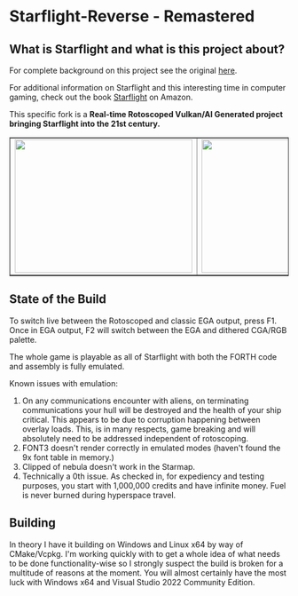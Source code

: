 # Starflight-Reverse - Remastered #

## What is Starflight and what is this project about? ##

For complete background on this project see the original [here](https://github.com/s-macke/starflight-reverse#readme).

For additional information on Starflight and this interesting time in computer gaming, check out the book [Starflight](https://www.amazon.com/Starflight-Exploded-Computer-Gaming-1987-1994/dp/1732355290) on Amazon.

This specific fork is a **Real-time Rotoscoped Vulkan/AI Generated project bringing Starflight into the 21st century.**

<table border="none">
  <tr>
    <td>
      <img src="https://github.com/canadacow/starflight-reverse/assets/664680/16c4c4c4-754f-495d-bb32-7f4aaf4d0296" width="320" height="240"> 
    </td>
    <td>
      <img src="https://github.com/canadacow/starflight-reverse/assets/664680/89d034cf-9e6e-40e3-95e0-fb6e09a68373" width="320" height="240"> 
    </td>
  </tr>  
</table>

## State of the Build ##

To switch live between the Rotoscoped and classic EGA output, press F1. Once in EGA output, F2 will switch between the EGA and dithered CGA/RGB palette.

The whole game is playable as all of Starflight with both the FORTH code and assembly is fully emulated.

Known issues with emulation:

1. On any communications encounter with aliens, on terminating communications your hull will be destroyed and the health of your ship critical. This appears to be due to corruption happening between overlay loads. This, is in many respects, game breaking and will absolutely need to be addressed independent of rotoscoping.
2. FONT3 doesn't render correctly in emulated modes (haven't found the 9x font table in memory.)
3. Clipped of nebula doesn't work in the Starmap.
4. Technically a 0th issue. As checked in, for expediency and testing purposes, you start with 1,000,000 credits and have infinite money. Fuel is never burned during hyperspace travel.

## Building ##

In theory I have it building on Windows and Linux x64 by way of CMake/Vcpkg. I'm working quickly with to get a whole idea of what needs to be done functionality-wise so I strongly suspect the build is broken for a multitude of reasons at the moment. You will almost certainly have the most luck with Windows x64 and Visual Studio 2022 Community Edition.
